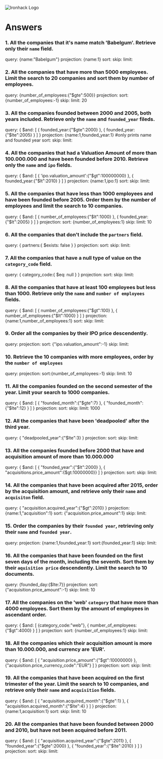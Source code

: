 ![Ironhack Logo](https://i.imgur.com/1QgrNNw.png)

# Answers

### 1. All the companies that it's name match 'Babelgum'. Retrieve only their `name` field.
query: {name:"Babelgum"}
projection: {name:1}
sort:
skip:
limit:

### 2. All the companies that have more than 5000 employees. Limit the search to 20 companies and sort them by **number of employees**.
query: {number_of_employees:{"$gte":500}}
projection:
sort: {number_of_employees:-1}
skip:
limit: 20

### 3. All the companies founded between 2000 and 2005, both years included. Retrieve only the `name` and `founded_year` fileds.
query: { $and: [ { founded_year:{"$gte":2000} }, { founded_year:{"$lte":2005} } ] }
projection: {name:1,founded_year:1}
#only prints name and founded year
sort:
skip:
limit:

### 4. All the companies that had a Valuation Amount of more than 100.000.000 and have been founded before 2010. Retrieve only the `name` and `ipo` fields.
query: { $and: [ { 'ipo.valuation_amount':{"$gt":100000000} }, { founded_year:{"$lt":2010} } ] }
projection: {name:1,ipo:1}
sort:
skip:
limit:

### 5. All the companies that have less than 1000 employees and have been founded before 2005. Order them by the number of employees and limit the search to 10 companies.
query: { $and: [ { number_of_employees:{"$lt":1000} }, { founded_year:{"$lt":2005} } ] }
projection:
sort: {number_of_employees:1}
skip:
limit: 10

### 6. All the companies that don't include the `partners` field.
query: { partners:{ $exists: false } }
projection:
sort:
skip:
limit:

### 7. All the companies that have a null type of value on the `category_code` field.
query: { category_code:{ $eq: null } }
projection:
sort:
skip:
limit:

### 8. All the companies that have at least 100 employees but less than 1000. Retrieve only the `name` and `number of employees` fields.
query: { $and: [ { number_of_employees:{"$gt":100} }, { number_of_employees:{"$lt":1000} } ] }
projection: {name:1,number_of_employees:1}
sort:
skip:
limit:

### 9. Order all the companies by their IPO price descendently.
query:
projection:
sort: {"ipo.valuation_amount":-1}
skip:
limit:

### 10. Retrieve the 10 companies with more employees, order by the `number of employees`
query:
projection:
sort:{number_of_employees:-1}
skip:
limit: 10

### 11. All the companies founded on the second semester of the year. Limit your search to 1000 companies.
query: { $and: [ { "founded_month":{"$gte":7} }, { "founded_month":{"$lte":12} } ] }
projection:
sort:
skip:
limit: 1000

### 12. All the companies that have been 'deadpooled' after the third year.
query: { "deadpooled_year":{"$lte":3} }
projection:
sort:
skip:
limit:

### 13. All the companies founded before 2000 that have and acquisition amount of more than 10.000.000
query: { $and: [ { "founded_year":{"$lt":2000} },  { "acquisitions.price_amount":{$gt:10000000}} ] }
projection:
sort:
skip:
limit:

### 14. All the companies that have been acquired after 2015, order by the acquisition amount, and retrieve only their `name` and `acquisiton` field.
query: { "acquisition.acquired_year":{"$gt":2010} }
projection: {name:1,"acquisition":1}
sort: {"acquisition.price_amount":1}
skip:
limit:

### 15. Order the companies by their `founded year`, retrieving only their `name` and `founded year`.
query:
projection: {name:1,founded_year:1} 
sort:{founded_year:1}
skip:
limit:

### 16. All the companies that have been founded on the first seven days of the month, including the seventh. Sort them by their `aquisition price` descendently. Limit the search to 10 documents.
query: {founded_day:{$lte:7}}
projection:
sort: {"acquisition.price_amount":-1} 
skip:
limit: 10

### 17. All the companies on the 'web' `category` that have more than 4000 employees. Sort them by the amount of employees in ascendant order.
query: { $and: [ {category_code:"web"}, { number_of_employees:{"$gt":4000} } ] } 
projection:
sort: {number_of_employees:1}
skip:
limit:

### 18. All the companies which their acquisition amount is more than 10.000.000, and currency are 'EUR'.
query: { $and: [ { "acquisition.price_amount":{"$gt":10000000} },{"acquisition.price_currency_code":"EUR"} ] }
projection:
sort:
skip:
limit:

### 19. All the companies that have been acquired on the first trimester of the year. Limit the search to 10 companies, and retrieve only their `name` and `acquisition` fields.
query: { $and: [ { "acquisition.acquired_month":{"$gte":1} }, { "acquisition.acquired_month":{"$lte":4} } ] }
projection: {name:1,acquisition:1} 
sort:
skip:
limit: 10

### 20. All the companies that have been founded between 2000 and 2010, but have not been acquired before 2011.
query: { $and: [ { "acquisition.acquired_year":{"$gte":2011} }, { "founded_year":{"$gte":2000} }, { "founded_year":{"$lte":2010} } ] }
projection:
sort:
skip:
limit:
